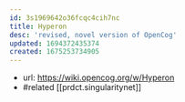```yaml
---
id: 3s1969642o36fcqc4cih7nc
title: Hyperon
desc: 'revised, novel version of OpenCog'
updated: 1694372435374
created: 1675253734905
---
```


- url: https://wiki.opencog.org/w/Hyperon
- #related [[prdct.singularitynet]]
